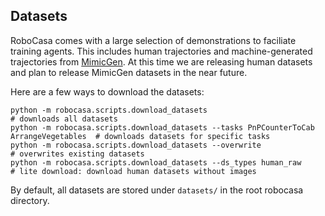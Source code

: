 ## Datasets
RoboCasa comes with a large selection of demonstrations to faciliate training agents. This includes human trajectories and machine-generated trajectories from [MimicGen]([https://www.anaconda.com/](https://mimicgen.github.io/)). At this time we are releasing human datasets and plan to release MimicGen datasets in the near future.

Here are a few ways to download the datasets:
```
python -m robocasa.scripts.download_datasets                                            # downloads all datasets
python -m robocasa.scripts.download_datasets --tasks PnPCounterToCab ArrangeVegetables  # downloads datasets for specific tasks
python -m robocasa.scripts.download_datasets --overwrite                                # overwrites existing datasets
python -m robocasa.scripts.download_datasets --ds_types human_raw                       # lite download: download human datasets without images
```

By default, all datasets are stored under `datasets/` in the root robocasa directory.